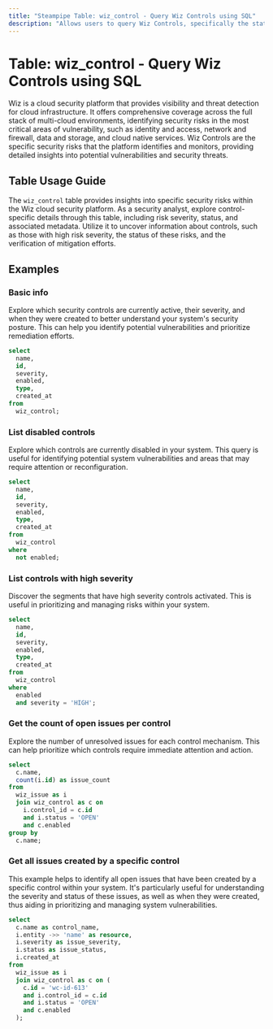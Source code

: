 ```yaml
---
title: "Steampipe Table: wiz_control - Query Wiz Controls using SQL"
description: "Allows users to query Wiz Controls, specifically the status and details of security risks, providing insights into potential vulnerabilities and security threats."
---
```


# Table: wiz_control - Query Wiz Controls using SQL

Wiz is a cloud security platform that provides visibility and threat detection for cloud infrastructure. It offers comprehensive coverage across the full stack of multi-cloud environments, identifying security risks in the most critical areas of vulnerability, such as identity and access, network and firewall, data and storage, and cloud native services. Wiz Controls are the specific security risks that the platform identifies and monitors, providing detailed insights into potential vulnerabilities and security threats.

## Table Usage Guide

The `wiz_control` table provides insights into specific security risks within the Wiz cloud security platform. As a security analyst, explore control-specific details through this table, including risk severity, status, and associated metadata. Utilize it to uncover information about controls, such as those with high risk severity, the status of these risks, and the verification of mitigation efforts.

## Examples

### Basic info
Explore which security controls are currently active, their severity, and when they were created to better understand your system's security posture. This can help you identify potential vulnerabilities and prioritize remediation efforts.

```sql
select
  name,
  id,
  severity,
  enabled,
  type,
  created_at
from
  wiz_control;
```

### List disabled controls
Explore which controls are currently disabled in your system. This query is useful for identifying potential system vulnerabilities and areas that may require attention or reconfiguration.

```sql
select
  name,
  id,
  severity,
  enabled,
  type,
  created_at
from
  wiz_control
where
  not enabled;
```

### List controls with high severity
Discover the segments that have high severity controls activated. This is useful in prioritizing and managing risks within your system.

```sql
select
  name,
  id,
  severity,
  enabled,
  type,
  created_at
from
  wiz_control
where
  enabled
  and severity = 'HIGH';
```

### Get the count of open issues per control
Explore the number of unresolved issues for each control mechanism. This can help prioritize which controls require immediate attention and action.

```sql
select
  c.name,
  count(i.id) as issue_count
from
  wiz_issue as i
  join wiz_control as c on
    i.control_id = c.id
    and i.status = 'OPEN'
    and c.enabled
group by
  c.name;
```

### Get all issues created by a specific control
This example helps to identify all open issues that have been created by a specific control within your system. It's particularly useful for understanding the severity and status of these issues, as well as when they were created, thus aiding in prioritizing and managing system vulnerabilities.

```sql
select
  c.name as control_name,
  i.entity ->> 'name' as resource,
  i.severity as issue_severity,
  i.status as issue_status,
  i.created_at
from
  wiz_issue as i
  join wiz_control as c on (
    c.id = 'wc-id-613'
    and i.control_id = c.id
    and i.status = 'OPEN'
    and c.enabled
  );
```